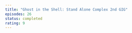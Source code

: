 ```yaml
---
title: "Ghost in the Shell: Stand Alone Complex 2nd GIG"
episodes: 26
status: completed
rating: 9
---
```


